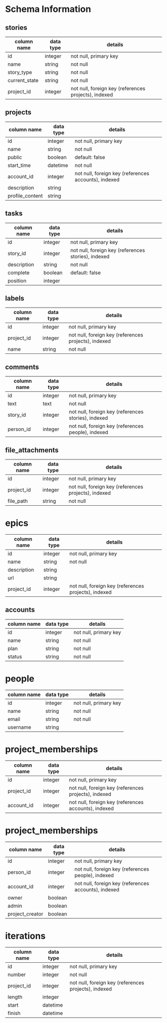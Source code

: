 # Schema Information

## stories
column name   | data type | details
--------------|-----------|-----------------------
id            | integer   | not null, primary key
name          | string    | not null
story_type    | string    | not null
current_state | string    | not null
project_id    | integer   | not null, foreign key (references projects), indexed

## projects
column name     | data type | details
----------------|-----------|-----------------------
id              | integer   | not null, primary key
name            | string    | not null
public          | boolean   | default: false
start_time      | datetime  | not null
account_id      | integer   | not null, foreign key (references accounts), indexed
description     | string    |
profile_content | string    |

## tasks
column name     | data type | details
----------------|-----------|-----------------------
id              | integer   | not null, primary key
story_id        | integer   | not null, foreign key (references stories), indexed
description     | string    | not null
complete        | boolean   | default: false
position        | integer   |

## labels
column name     | data type | details
----------------|-----------|-----------------------
id              | integer   | not null, primary key
project_id      | integer   | not null, foreign key (references projects), indexed
name            | string    | not null

## comments
column name     | data type | details
----------------|-----------|-----------------------
id              | integer   | not null, primary key
text            | text      | not null
story_id        | integer   | not null, foreign key (references stories), indexed
person_id       | integer   | not null, foreign key (references people), indexed


## file_attachments
column name     | data type | details
----------------|-----------|-----------------------
id              | integer   | not null, primary key
project_id      | integer   | not null, foreign key (references projects), indexed
file_path       | string    | not null

# epics
column name     | data type | details
----------------|-----------|-----------------------
id              | integer   | not null, primary key
name            | string    | not null
description     | string    |
url             | string    |
project_id      | integer   | not null, foreign key (references projects), indexed

## accounts
column name     | data type | details
----------------|-----------|-----------------------
id              | integer   | not null, primary key
name            | string    | not null
plan            | string    | not null
status          | string    | not null

# people
column name     | data type | details
----------------|-----------|-----------------------
id              | integer   | not null, primary key
name            | string    | not null
email           | string    | not null
username        | string    |


# project_memberships
column name     | data type | details
----------------|-----------|-----------------------
id              | integer   | not null, primary key
project_id      | integer   | not null, foreign key (references projects), indexed
account_id      | integer   | not null, foreign key (references accounts), indexed

# project_memberships
column name     | data type | details
----------------|-----------|-----------------------
id              | integer   | not null, primary key
person_id       | integer   | not null, foreign key (references people), indexed
account_id      | integer   | not null, foreign key (references accounts), indexed
owner           | boolean   |
admin           | boolean   |
project_creator | boolean   |


# iterations
column name     | data type | details
----------------|-----------|-----------------------
id              | integer   | not null, primary key
number          | integer   | not null
project_id      | integer   | not null, foreign key (references projects), indexed
length          | integer   |
start           | datetime  |
finish          | datetime  |
